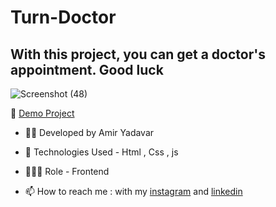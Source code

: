 # Turn-Doctor

## With this project, you can get a doctor's appointment. Good luck


![Screenshot (48)](https://user-images.githubusercontent.com/110972269/200397397-6e23bc3e-e360-4f9d-947a-105225dd68f5.png)


🔗 [Demo Project]()

- 👨‍💻 Developed by Amir Yadavar

- 🤖 Technologies Used - Html , Css  , js

- 🕵🏻‍♀️ Role - Frontend

- 📫 How to reach me : with my [instagram](https://instagram.com/amir_yadavar_?igshid=YmMyMTA2M2Y=) and [linkedin](https://www.linkedin.com/in/amir-yadavar-269904242/)
